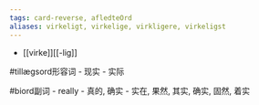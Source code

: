 ```yaml
---
tags: card-reverse, afledteOrd
aliases: virkeligt, virkelige, virkligere, virkeligst
---
```


- [[virke]][[-lig]]

#tillægsord形容词 
	- 现实
	- 实际

#biord副词 
	- really
	- 真的, 确实
	- 实在, 果然, 其实, 确实, 固然, 着实